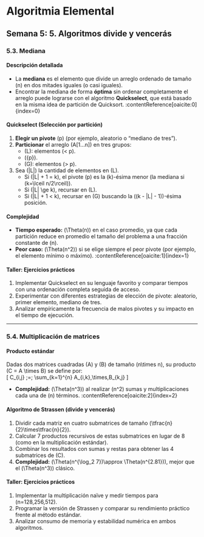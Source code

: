 # Algoritmia Elemental

## Semana 5: 5. Algoritmos divide y vencerás

### 5.3. Mediana

#### Descripción detallada  
- La **mediana** es el elemento que divide un arreglo ordenado de tamaño \(n\) en dos mitades iguales (o casi iguales).  
- Encontrar la mediana de forma **óptima** sin ordenar completamente el arreglo puede lograrse con el algoritmo **Quickselect**, que está basado en la misma idea de partición de Quicksort. :contentReference[oaicite:0]{index=0}

#### Quickselect (Selección por partición)  
1. **Elegir un pivote** \(p\) (por ejemplo, aleatorio o “mediano de tres”).  
2. **Particionar** el arreglo \(A[1…n]\) en tres grupos:  
   - \(L\): elementos \(< p\).  
   - \(\{p\}\).  
   - \(G\): elementos \(> p\).  
3. Sea \(|L|\) la cantidad de elementos en \(L\).  
   - Si \(|L| + 1 = k\), el pivote \(p\) es la \(k\)-ésima menor (la mediana si \(k=\lceil n/2\rceil\)).  
   - Si \(|L| \ge k\), recursar en \(L\).  
   - Si \(|L| + 1 < k\), recursar en \(G\) buscando la \((k - |L| - 1)\)-ésima posición.  

#### Complejidad  
- **Tiempo esperado:** \(\Theta(n)\) en el caso promedio, ya que cada partición reduce en promedio el tamaño del problema a una fracción constante de \(n\).  
- **Peor caso:** \(\Theta(n^2)\) si se elige siempre el peor pivote (por ejemplo, el elemento mínimo o máximo). :contentReference[oaicite:1]{index=1}

#### Taller: Ejercicios prácticos  
1. Implementar Quickselect en su lenguaje favorito y comparar tiempos con una ordenación completa seguida de acceso.  
2. Experimentar con diferentes estrategias de elección de pivote: aleatorio, primer elemento, mediano de tres.  
3. Analizar empíricamente la frecuencia de malos pivotes y su impacto en el tiempo de ejecución.

---

### 5.4. Multiplicación de matrices

#### Producto estándar  
Dadas dos matrices cuadradas \(A\) y \(B\) de tamaño \(n\times n\), su producto \(C = A \times B\) se define por:  
\[
  C_{i,j} \;=\; \sum_{k=1}^{n} A_{i,k}\,\times\,B_{k,j}
\]  
- **Complejidad:** \(\Theta(n^3)\) al realizar \(n^2\) sumas y multiplicaciones cada una de \(n\) términos. :contentReference[oaicite:2]{index=2}

#### Algoritmo de Strassen (divide y vencerás)  
1. Dividir cada matriz en cuatro submatrices de tamaño \(\tfrac{n}{2}\times\tfrac{n}{2}\).  
2. Calcular 7 productos recursivos de estas submatrices en lugar de 8 (como en la multiplicación estándar).  
3. Combinar los resultados con sumas y restas para obtener las 4 submatrices de \(C\).  
4. **Complejidad:** \(\Theta(n^{\log_2 7})\approx \Theta(n^{2.81})\), mejor que el \(\Theta(n^3)\) clásico.

#### Taller: Ejercicios prácticos  
1. Implementar la multiplicación naïve y medir tiempos para \(n=128,256,512\).  
2. Programar la versión de Strassen y comparar su rendimiento práctico frente al método estándar.  
3. Analizar consumo de memoria y estabilidad numérica en ambos algoritmos.  
